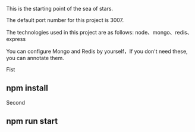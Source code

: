 This is the starting point of the sea of stars.

The default port number for this project is 3007.


The technologies used in this project are as follows:
node、mongo、redis、express

You can configure Mongo and Redis by yourself，If you don't need these, you can annotate them.



Fist 

## npm install

Second

## npm run start
